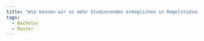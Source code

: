 ```yaml
---
title: "Wie können wir es mehr Studierenden ermöglichen in Regelstudienzeit abzuschließen?"
tags:
  - Bachelor
  - Master
---
```

